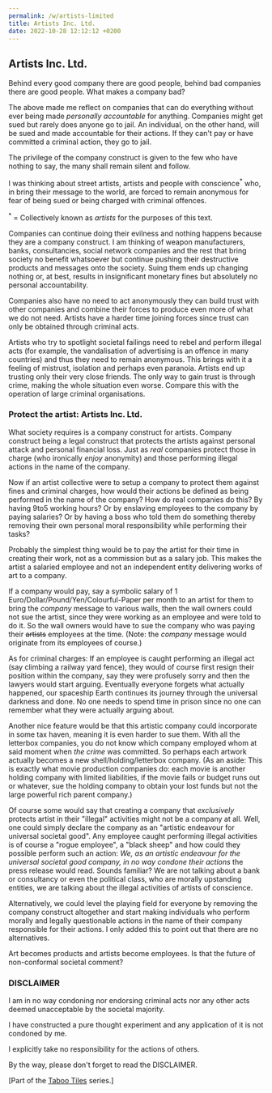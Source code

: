 ```yaml
---
permalink: /w/artists-limited
title: Artists Inc. Ltd.
date: 2022-10-28 12:12:12 +0200
---
```


## Artists Inc. Ltd.

Behind every good company there are good people, behind bad companies there are good people. What makes a company bad?

The above made me reflect on companies that can do everything without ever being made *personally accountable* for anything. Companies might get sued but rarely does anyone go to jail. An individual, on the other hand, will be sued and made accountable for their actions. If they can't pay or have committed a criminal action, they go to jail.

The privilege of the company construct is given to the few who have nothing to say, the many shall remain silent and follow.

I was thinking about street artists, artists and people with conscience<sup>\*</sup> who, in bring their message to the world, are forced to remain anonymous for fear of being sued or being charged with criminal offences.

<sup>\*</sup> = Collectively known as *artists* for the purposes of this text.

Companies can continue doing their evilness and nothing happens because they are a company construct. I am thinking of weapon manufacturers, banks, consultancies, social network companies and the rest that bring society no benefit whatsoever but continue pushing their destructive products and messages onto the society. Suing them ends up changing nothing or, at best, results in insignificant monetary fines but absolutely no personal accountability.

Companies also have no need to act anonymously they can build trust with other companies and combine their forces to produce even more of what we do not need. Artists have a harder time joining forces since trust can only be obtained through criminal acts.

Artists who try to spotlight societal failings need to rebel and perform illegal acts (for example, the vandalisation of advertising is an offence in many countries) and thus they need to remain anonymous. This brings with it a feeling of mistrust, isolation and perhaps even paranoia. Artists end up trusting only their very close friends. The only way to gain trust is through crime, making the whole situation even worse. Compare this with the operation of large criminal organisations.

### Protect the artist: Artists Inc. Ltd.

What society requires is a company construct for artists. Company construct being a legal construct that protects the artists against personal attack and personal financial loss. Just as *real* companies protect those in charge (who ironically *enjoy* anonymity) and those performing illegal actions in the name of the company.

Now if an artist collective were to setup a company to protect them against fines and criminal charges, how would their actions be defined as being performed in the name of the company? How do real companies do this? By having 9to5 working hours? Or by enslaving employees to the company by paying salaries? Or by having a boss who told them do something thereby removing their own personal moral responsibility while performing their tasks?

Probably the simplest thing would be to pay the artist for their time in creating their work, not as a commission but as a salary job. This makes the artist a salaried employee and not an independent entity delivering works of art to a company.

If a company would pay, say a symbolic salary of 1 Euro/Dollar/Pound/Yen/Colourful-Paper per month to an artist for them to bring the *company* message to various walls, then the wall owners could not sue the artist, since they were working as an employee and were told to do it. So the wall owners would have to sue the company who was paying their ~~artists~~ employees at the time. (Note: the *company* message would originate from its employees of course.)

As for criminal charges: If an employee is caught performing an illegal act (say climbing a railway yard fence), they would of course first resign their position within the company, say they were profusely sorry and then the lawyers would start arguing. Eventually everyone forgets what actually happened, our spaceship Earth continues its journey through the universal darkness and done. No one needs to spend time in prison since no one can remember what they were actually arguing about.

Another nice feature would be that this artistic company could incorporate in some tax haven, meaning it is even harder to sue them. With all the letterbox companies, you do not know which company employed whom at said moment when *the crime* was committed. So perhaps each artwork actually becomes a new shell/holding/letterbox company. (As an aside: This is exactly what movie production companies do: each movie is another holding company with limited liabilities, if the movie fails or budget runs out or whatever, sue the holding company to obtain your lost funds but not the large powerful rich parent company.)

Of course some would say that creating a company that *exclusively* protects artist in their "illegal" activities might not be a company at all. Well, one could simply declare the company as an "artistic endeavour for universal societal good". Any employee caught performing illegal activities is of course a "rogue employee", a "black sheep" and how could they possible perform such an action: *We, as an artistic endeavour for the universal societal good company, in no way condone their actions* the press release would read. Sounds familiar? We are not talking about a bank or consultancy or even the political class, who are morally upstanding entities, we are talking about the illegal activities of artists of conscience.

Alternatively, we could level the playing field for everyone by removing the company construct altogether and start making individuals who perform morally and legally questionable actions in the name of their company responsible for their actions. I only added this to point out that there are no alternatives.

Art becomes products and artists become employees. Is that the future of non-conformal societal comment?

### DISCLAIMER

I am in no way condoning nor endorsing criminal acts nor any other acts deemed unacceptable by the societal majority.

I have constructed a pure thought experiment and any application of it is not condoned by me.

I explicitly take no responsibility for the actions of others.

By the way, please don't forget to read the DISCLAIMER.

\[Part of the [Taboo Tiles](https://upo.sh/tt) series.\]
